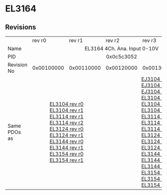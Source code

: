 # EL3164

## Revisions
<table>
<tr>
<td></td>
<td>rev r0</td>
<td>rev r1</td>
<td>rev r2</td>
<td>rev r3</td>
<td>rev r4</td>
</tr>
<tr>
<td>Name</td>
<td colspan=5 align="center">EL3164 4Ch. Ana. Input 0-10V</td>
</tr>
<tr>
<td>PID</td>
<td colspan=5 align="center">0x0c5c3052</td>
</tr>
<tr>
<td>Revision No</td>
<td>0x00100000</td>
<td>0x00110000</td>
<td>0x00120000</td>
<td>0x00130000</td>
<td>0x00140000</td>
</tr>
<tr>
<td>Same PDOs as</td>
<td colspan=2 align="center"><a href="EL3104.md">EL3104 rev r0</a><br/><a href="EL3104.md">EL3104 rev r1</a><br/><a href="EL3114.md">EL3114 rev r1</a><br/><a href="EL3114.md">EL3114 rev r2</a><br/><a href="EL3124.md">EL3124 rev r0</a><br/><a href="EL3124.md">EL3124 rev r1</a><br/><a href="EL3144.md">EL3144 rev r0</a><br/><a href="EL3144.md">EL3144 rev r1</a><br/><a href="EL3154.md">EL3154 rev r0</a><br/><a href="EL3154.md">EL3154 rev r1</a></td>
<td colspan=3 align="center"><a href="EJ3104.md">EJ3104 rev r3</a><br/><a href="EJ3104.md">EJ3104 rev r4</a><br/><a href="EJ3104.md">EJ3104 rev r5</a><br/><a href="EL3104.md">EL3104 rev r2</a><br/><a href="EL3104.md">EL3104 rev r3</a><br/><a href="EL3104.md">EL3104 rev r4</a><br/><a href="EL3114.md">EL3114 rev r3</a><br/><a href="EL3114.md">EL3114 rev r4</a><br/><a href="EL3114.md">EL3114 rev r5</a><br/><a href="EL3124.md">EL3124 rev r2</a><br/><a href="EL3124.md">EL3124 rev r3</a><br/><a href="EL3124.md">EL3124 rev r4</a><br/><a href="EL3144.md">EL3144 rev r2</a><br/><a href="EL3144.md">EL3144 rev r3</a><br/><a href="EL3144.md">EL3144 rev r4</a><br/><a href="EL3154.md">EL3154 rev r2</a><br/><a href="EL3154.md">EL3154 rev r3</a><br/><a href="EL3154.md">EL3154 rev r4</a></td>
</tr>
</table>
